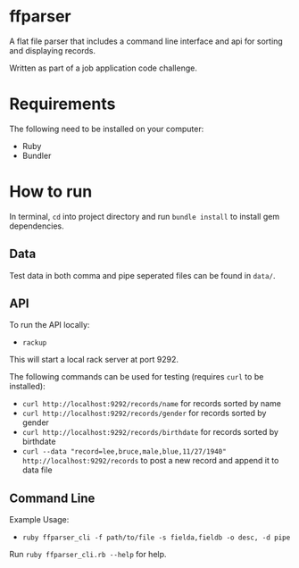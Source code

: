 ffparser
========

A flat file parser that includes a command line interface and api for sorting and displaying records.

Written as part of a job application code challenge.

Requirements
============

The following need to be installed on your computer:
- Ruby
- Bundler

How to run
==========

In terminal, `cd` into project directory and run `bundle install` to install gem dependencies.

Data
----
Test data in both comma and pipe seperated files can be found in `data/`.


API
---

To run the API locally:
- `rackup`

This will start a local rack server at port 9292.

The following commands can be used for testing (requires `curl` to be installed):
- `curl http://localhost:9292/records/name` for records sorted by name
- `curl http://localhost:9292/records/gender` for records sorted by gender
- `curl http://localhost:9292/records/birthdate` for records sorted by birthdate
- `curl --data "record=lee,bruce,male,blue,11/27/1940" http://localhost:9292/records` to post a new record and append it to data file

Command Line
------------

Example Usage:
- `ruby ffparser_cli -f path/to/file -s fielda,fieldb -o desc, -d pipe`

Run `ruby ffparser_cli.rb --help` for help.
